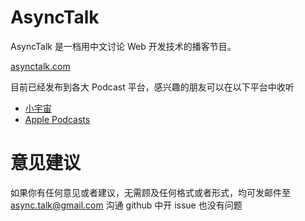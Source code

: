 # AsyncTalk

AsyncTalk 是一档用中文讨论 Web 开发技术的播客节目。

[asynctalk.com](https://asynctalk.com)

目前已经发布到各大 Podcast 平台，感兴趣的朋友可以在以下平台中收听

- [小宇宙](https://www.xiaoyuzhoufm.com/podcast/61684ce4d8fa23fb00fc4d3a)
- [Apple Podcasts](https://podcasts.apple.com/cn/podcast/asynctalk-s01/id1590369272)

# 意见建议

如果你有任何意见或者建议，无需顾及任何格式或者形式，均可发邮件至 [async.talk@gmail.com](mailto:async.talk@gmail.com) 沟通
github 中开 issue 也没有问题
